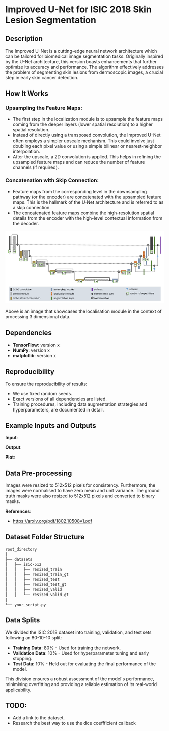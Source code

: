 # Improved U-Net for ISIC 2018 Skin Lesion Segmentation

## Description

The Improved U-Net is a cutting-edge neural network architecture which can be tailored for biomedical image segmentation tasks. Originally inspired by the U-Net architecture, this version boasts enhancements that further optimize its accuracy and performance. The algorithm effectively addresses the problem of segmenting skin lesions from dermoscopic images, a crucial step in early skin cancer detection.

## How It Works

### Upsampling the Feature Maps:

- The first step in the localization module is to upsample the feature maps coming from the deeper layers (lower spatial resolution) to a higher spatial resolution.
- Instead of directly using a transposed convolution, the Improved U-Net often employs a simpler upscale mechanism. This could involve just doubling each pixel value or using a simple bilinear or nearest-neighbor interpolation.
- After the upscale, a 2D convolution is applied. This helps in refining the upsampled feature maps and can reduce the number of feature channels (if required).

### Concatenation with Skip Connection:

- Feature maps from the corresponding level in the downsampling pathway (or the encoder) are concatenated with the upsampled feature maps. This is the hallmark of the U-Net architecture and is referred to as a skip connection.
- The concatenated feature maps combine the high-resolution spatial details from the encoder with the high-level contextual information from the decoder.

![Improved UNet Model Architecture](assets/architecture.png)

Above is an image that showcases the localisation module in the context of processing 3 dimensional data.

## Dependencies

- **TensorFlow**: version x
- **NumPy**: version x
- **matplotlib**: version x

## Reproducibility

To ensure the reproducibility of results:
- We use fixed random seeds.
- Exact versions of all dependencies are listed.
- Training procedures, including data augmentation strategies and hyperparameters, are documented in detail.

## Example Inputs and Outputs

**Input**: 

**Output**: 

**Plot**:


## Data Pre-processing

Images were resized to 512x512 pixels for consistency. Furthermore, the images were normalised to have zero mean and unit variance. The ground truth masks were also resized to 512x512 pixels and converted to binary masks.

**References**:
- https://arxiv.org/pdf/1802.10508v1.pdf

## Dataset Folder Structure

```
root_directory
│
├── datasets
│   ├── isic-512
│   │   ├── resized_train
│   │   ├── resized_train_gt
│   │   ├── resized_test
│   │   ├── resized_test_gt
│   │   ├── resized_valid
│   │   └── resized_valid_gt
│
└── your_script.py
```

## Data Splits

We divided the ISIC 2018 dataset into training, validation, and test sets following an 80-10-10 split:

- **Training Data**: 80% - Used for training the network.
- **Validation Data**: 10% - Used for hyperparameter tuning and early stopping.
- **Test Data**: 10% - Held out for evaluating the final performance of the model.

This division ensures a robust assessment of the model's performance, minimising overfitting and providing a reliable estimation of its real-world applicability.

## TODO:

- Add a link to the dataset.
- Research the best way to use the dice coeffficient callback
